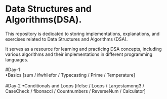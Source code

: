 # Data Structures and Algorithms(DSA).  
This repository is dedicated to storing implementations, explanations, and exercises related to Data Structures and Algorithms (DSA).

It serves as a resource for learning and practicing DSA concepts, including various algorithms and their implementations in different programming languages.

#Day-1
<br>
•Basics [sum / ifwhilefor / Typecasting / Prime / Temperature]
<br>
<br>
#Day-2
•Conditionals and Loops [ifelse / Loops / Largestamong3 / CaseCheck / fibonacci / Countnumbers / ReverseNum / Calculator]
